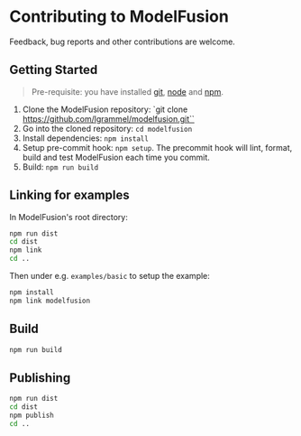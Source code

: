 # Contributing to ModelFusion

Feedback, bug reports and other contributions are welcome.

## Getting Started

> Pre-requisite: you have installed [git][install-git], [node][install-node] and [npm][install-npm].

1. Clone the ModelFusion repository: `git clone https://github.com/lgrammel/modelfusion.git``
2. Go into the cloned repository: `cd modelfusion`
3. Install dependencies: `npm install`
4. Setup pre-commit hook: `npm setup`. The precommit hook will lint, format, build and test ModelFusion each time you commit.
5. Build: `npm run build`

## Linking for examples

In ModelFusion's root directory:

```sh
npm run dist
cd dist
npm link
cd ..
```

Then under e.g. `examples/basic` to setup the example:

```sh
npm install
npm link modelfusion
```

## Build

```sh
npm run build
```

## Publishing

```sh
npm run dist
cd dist
npm publish
cd ..
```

<!-- Links -->

[install-git]: https://git-scm.com/book/en/v2/Getting-Started-Installing-Git
[install-node]: https://nodejs.org/en/download/
[install-npm]: https://docs.npmjs.com/downloading-and-installing-node-js-and-npm
